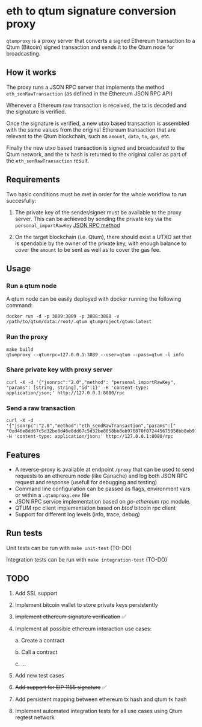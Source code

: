 # eth to qtum signature conversion proxy

`qtumproxy` is a proxy server that converts a signed Ethereum transaction to a Qtum (Bitcoin) signed transaction and sends it to the Qtum node for broadcasting.

## How it works
The proxy runs a JSON RPC server that implements the method `eth_senRawTransaction` (as defined in the Ethereum JSON RPC API)

Whenever a Ethereum raw transaction is received, the tx is decoded and the signature is verified.

Once the signature is verified, a new utxo based transaction is assembled with the same values from the original Ethereum transaction that are relevant to the Qtum blockchain, such as `amount`, `data`, `to`, `gas`, etc.

Finally the new utxo based transaction is signed and broadcasted to the Qtum network, and the tx hash is returned to the original caller as part of the `eth_senRawTransaction` result.

## Requirements

Two basic conditions must be met in order for the whole workflow to run succesfully:
1. The private key of the sender/signer must be available to the proxy server. This can be achieved by sending the private key via the `personal_importRawKey` [JSON RPC method](https://geth.ethereum.org/docs/interacting-with-geth/rpc/ns-personal#personal_importrawkey)

2. On the target blockchain (i.e. Qtum), there should exist a UTXO set that is spendable by the owner of the private key, with enough balance to cover the `amount` to be sent as well as to cover the gas fee.

## Usage

### Run a qtum node
A qtum node can be easily deployed with docker running the following command:

```
docker run -d -p 3889:3889 -p 3888:3888 -v /path/to/qtum/data:/root/.qtum qtumproject/qtum:latest
```

### Run the proxy

```
make build
qtumproxy --qtumrpc=127.0.0.1:3889 --user=qtum --pass=qtum -l info
```

### Share private key with proxy server

```
curl -X -d '{"jsonrpc":"2.0","method": "personal_importRawKey", "params": [string, string],"id":1}' -H 'content-type: application/json;' http://127.0.0.1:8080/rpc
```

### Send a raw transaction

```
curl -X -d '{"jsonrpc":"2.0","method":"eth_sendRawTransaction","params":[" "0xd46e8dd67c5d32be8d46e8dd67c5d32be8058bb8eb970870f072445675058bb8eb970870f072445675"],"id":1}' -H 'content-type: application/json;' http://127.0.0.1:8080/rpc
```

## Features
- A reverse-proxy is available at endpoint `/proxy` that can be used to send requests to an ethereum node (like Ganache) and log both JSON RPC request and response (usefull for debugging and testing)
- Command line configuration can be passed as flags, environment vars or within a `.qtumproxy.env` file
- JSON RPC service implementation based on *go-ethereum* rpc module.
- QTUM rpc client implementation based on *btcd* bitcoin rpc client
- Support for different log levels (info, trace, debug)

## Run tests

Unit tests can be run with `make unit-test` (TO-DO)

Integration tests can be run with `make integration-test` (TO-DO)

## TODO

1. Add SSL support
2. Implement bitcoin wallet to store private keys persistently
3. ~~Implement ethereum signature verification~~ :white_check_mark:
4. Implement all possible ethereum interaction use cases:
   
   a. Create a contract

   b. Call a contract

   c. ...
5. Add new test cases
6. ~~Add support for EIP 1155 signature~~ :white_check_mark:
7. Add persistent mapping between ethereum tx hash and qtum tx hash
8. Implement automated integration tests for all use cases using Qtum regtest network